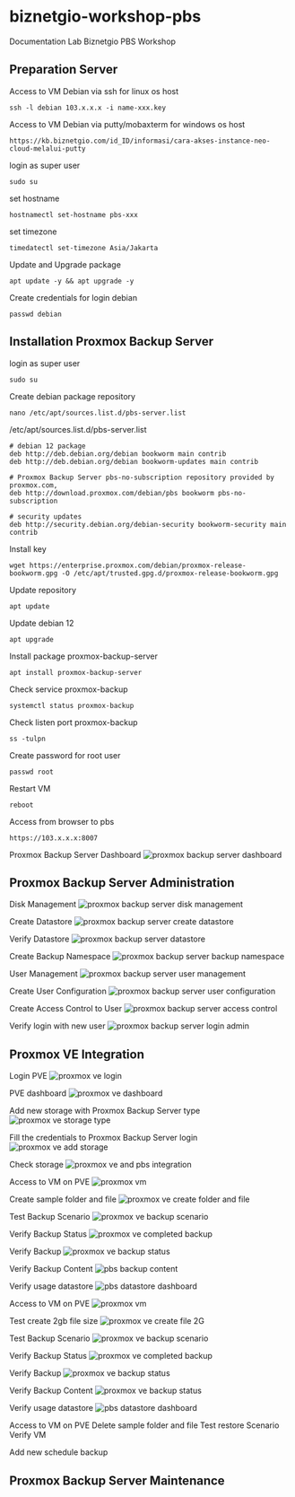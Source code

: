# biznetgio-workshop-pbs
Documentation Lab Biznetgio PBS Workshop

## Preparation Server
Access to VM Debian via ssh for linux os host
```
ssh -l debian 103.x.x.x -i name-xxx.key
```

Access to VM Debian via putty/mobaxterm for windows os host
```
https://kb.biznetgio.com/id_ID/informasi/cara-akses-instance-neo-cloud-melalui-putty
```

login as super user
```
sudo su
```

set hostname
```
hostnamectl set-hostname pbs-xxx
```

set timezone
```
timedatectl set-timezone Asia/Jakarta
```

Update and Upgrade package
```
apt update -y && apt upgrade -y
```

Create credentials for login debian
```
passwd debian
```

## Installation Proxmox Backup Server
login as super user
```
sudo su
```

Create debian package repository 
```
nano /etc/apt/sources.list.d/pbs-server.list
```

/etc/apt/sources.list.d/pbs-server.list
```
# debian 12 package
deb http://deb.debian.org/debian bookworm main contrib
deb http://deb.debian.org/debian bookworm-updates main contrib

# Proxmox Backup Server pbs-no-subscription repository provided by proxmox.com,
deb http://download.proxmox.com/debian/pbs bookworm pbs-no-subscription

# security updates
deb http://security.debian.org/debian-security bookworm-security main contrib
```

Install key
```
wget https://enterprise.proxmox.com/debian/proxmox-release-bookworm.gpg -O /etc/apt/trusted.gpg.d/proxmox-release-bookworm.gpg
```

Update repository
```
apt update
```

Update debian 12
```
apt upgrade
```

Install package proxmox-backup-server
```
apt install proxmox-backup-server
```

Check service proxmox-backup
```
systemctl status proxmox-backup
```

Check listen port proxmox-backup
```
ss -tulpn
```

Create password for root user
```
passwd root
```

Restart VM
```
reboot
```

Access from browser to pbs
```
https://103.x.x.x:8007
```

Proxmox Backup Server Dashboard
<img src="images/pbs-dashboard.png" alt="proxmox backup server dashboard"/>

## Proxmox Backup Server Administration
Disk Management
<img src="images/pbs-disk-management.png" alt="proxmox backup server disk management"/>

Create Datastore
<img src="images/pbs-create-datastore.png" alt="proxmox backup server create datastore"/>

Verify Datastore
<img src="images/pbs-datastore.png" alt="proxmox backup server datastore"/>

Create Backup Namespace
<img src="images/pbs-backup-namespace.png" alt="proxmox backup server backup namespace"/>

User Management
<img src="images/pbs-user-management.png" alt="proxmox backup server user management"/>

Create User Configuration
<img src="images/pbs-user-configuration.png" alt="proxmox backup server user configuration"/>

Create Access Control to User
<img src="images/pbs-access-control.png" alt="proxmox backup server access control"/>

Verify login with new user
<img src="images/pbs-login-admin.png" alt="proxmox backup server login admin"/>

## Proxmox VE Integration
Login PVE
<img src="images/pve-login.png" alt="proxmox ve login"/>

PVE dashboard
<img src="images/pve-dashboard.png" alt="proxmox ve dashboard"/>

Add new storage with Proxmox Backup Server type
<img src="images/pve-storage-type.png" alt="proxmox ve storage type"/>

Fill the credentials to Proxmox Backup Server login
<img src="images/pve-add-storage.png" alt="proxmox ve add storage"/>

Check storage
<img src="images/pve-pbs-integration.png" alt="proxmox ve and pbs integration"/>

Access to VM on PVE
<img src="images/pve-vm.png" alt="proxmox vm"/>

Create sample folder and file
<img src="images/pve-create-file.png" alt="proxmox ve create folder and file"/>

Test Backup Scenario
<img src="images/pve-backup.png" alt="proxmox ve backup scenario"/>

Verify Backup Status
<img src="images/pve-completed-backup.png" alt="proxmox ve completed backup"/>

Verify Backup
<img src="images/pve-backup-status.png" alt="proxmox ve backup status"/>

Verify Backup Content
<img src="images/pbs-backup-content.png" alt="pbs backup content"/>

Verify usage datastore
<img src="images/pbs-datastore-dashboard.png" alt="pbs datastore dashboard"/>

Access to VM on PVE
<img src="images/pve-vm.png" alt="proxmox vm"/>

Test create 2gb file size
<img src="images/pve-fallocate.png" alt="proxmox ve create file 2G"/>

Test Backup Scenario
<img src="images/pve-backup.png" alt="proxmox ve backup scenario"/>

Verify Backup Status
<img src="images/pve-backup-completed-2.png" alt="proxmox ve completed backup"/>

Verify Backup
<img src="images/pve-backup-status-2.png" alt="proxmox ve backup status"/>

Verify Backup Content
<img src="images/pbs-backup-content-2.png" alt="proxmox ve backup status"/>

Verify usage datastore
<img src="images/pbs-datastore-dashboard-2.png" alt="pbs datastore dashboard"/>

Access to VM on PVE
Delete sample folder and file
Test restore Scenario
Verify VM

Add new schedule backup

## Proxmox Backup Server Maintenance